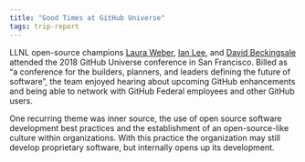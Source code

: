 ```yaml
---
title: "Good Times at GitHub Universe"
tags: trip-report
---
```


LLNL open-source champions [Laura Weber](https://github.com/LRWeber), [Ian Lee](https://github.com/IanLee1521), and [David Beckingsale](https://github.com/davidbeckingsale) attended the 2018 GitHub Universe conference in San Francisco. Billed as “a conference for the builders, planners, and leaders defining the future of software”, the team enjoyed hearing about upcoming GitHub enhancements and being able to network with GitHub Federal employees and other GitHub users.

One recurring theme was inner source, the use of open source software development best practices and the establishment of an open-source-like culture within organizations. With this practice the organization may still develop proprietary software, but internally opens up its development.
